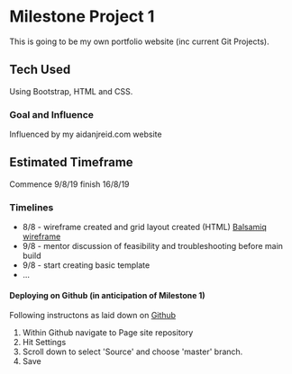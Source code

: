 # Milestone Project 1

This is going to be my own portfolio website (inc current Git Projects).

## Tech Used

Using Bootstrap, HTML and CSS.

### Goal and Influence

Influenced by my aidanjreid.com website

## Estimated Timeframe

Commence 9/8/19
finish 16/8/19

### Timelines

* 8/8 - wireframe created and grid layout created (HTML) [Balsamiq wireframe](https://balsamiq.cloud/s27rxce/p1yv5wk)
* 9/8 - mentor discussion of feasibility and troubleshooting before main build
* 9/8 - start creating basic template
* ...

#### Deploying on Github (in anticipation of Milestone 1)

Following instructons as laid down on [Github](https://help.github.com/en/articles/configuring-a-publishing-source-for-github-pages)

1. Within Github navigate to Page site repository
2. Hit Settings
3. Scroll down to select 'Source' and choose 'master' branch.
4. Save